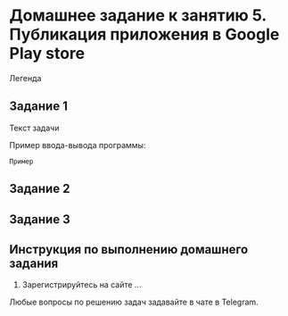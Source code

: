 # Домашнее задание к занятию 5. Публикация приложения в Google Play store
Легенда  

## Задание 1
Текст задачи

Пример ввода-вывода программы: 
```
Пример 
```

## Задание 2

## Задание 3

## Инструкция по выполнению домашнего задания

1. Зарегистрируйтесь на сайте ...

Любые вопросы по решению задач задавайте в чате в Telegram.
